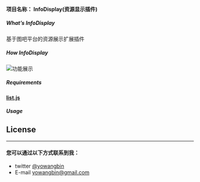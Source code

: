 
#### 项目名称： InfoDisplay(资源显示插件)

##### What’s InfoDisplay

  基于图吧平台的资源展示扩展插件

##### How InfoDisplay
![功能展示](http://7xpx89.com1.z0.glb.clouddn.com/InfoDisplay.gif)

##### Requirements

 [**list.js**](http://www.listjs.com/)

##### Usage

## License

---

#### 您可以通过以下方式联系到我：
- twitter [@yowangbin](https://twitter.com/yowangbin)
- E-mail yowangbin@gmail.com
